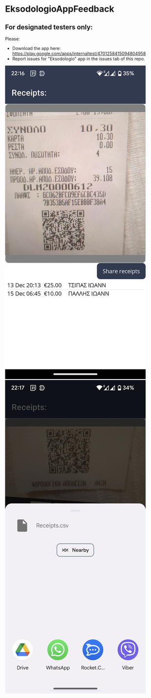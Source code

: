 # EksodologioAppFeedback

## For designated testers only: 
Please:
- Download the app here: https://play.google.com/apps/internaltest/4701258415094804958
- Report issues for "Eksodologio" app in the issues tab of this repo.

<img src="https://github.com/idimou/EksodologioAppFeedback/blob/main/Screenshot_20221221-221623.png">
<img src="https://github.com/idimou/EksodologioAppFeedback/blob/main/Screenshot_20221221-221707.png">
